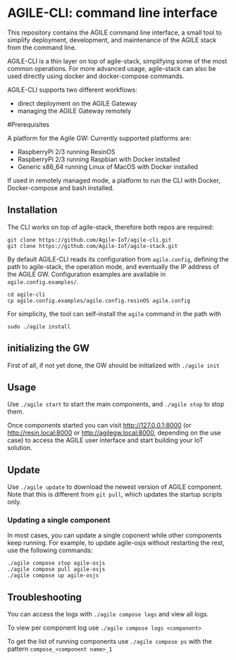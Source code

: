 <!--
# Copyright (C) 2017 Create-Net / FBK.
# All rights reserved. This program and the accompanying materials
# are made available under the terms of the Eclipse Public License 2.0
# which accompanies this distribution, and is available at
# https://www.eclipse.org/legal/epl-2.0/
# 
# Contributors:
#     Create-Net / FBK - initial API and implementation
-->

# AGILE-CLI: command line interface

This repository contains the AGILE command line interface, a small tool to simplify deployment, development, and maintenance of the AGILE stack from the command line.

AGILE-CLI is a thin layer on top of agile-stack, simplifying some of the most common operations. For more advanced usage, agile-stack can also be used directly using docker and docker-compose commands.

AGILE-CLI supports two different workflows:
- direct deployment on the AGILE Gateway
- managing the AGILE Gateway remotely

#Prerequisites

A platform for the Agile GW: Currently supported platforms are:

- RaspberryPi 2/3 running ResinOS
- RaspberryPi 2/3 running Raspbian with Docker installed
- Generic x86_64 running Linux of MacOS with Docker installed

If used in remotely managed mode, a platform to run the CLI with Docker, Docker-compose and bash installed.

## Installation

The CLI works on top of agile-stack, therefore both repos are required:
```
git clone https://github.com/Agile-IoT/agile-cli.git
git clone https://github.com/Agile-IoT/agile-stack.git
```

By default AGILE-CLI reads its configuration from `agile.config`, defining the path to agile-stack, the operation mode, and eventually the IP address of the AGILE GW. Configuration examples are available in `agile.config.examples/`.

```
cd agile-cli
cp agile.config.examples/agile.config.resinOS agile.config
```

For simplicity, the tool can self-install the `agile` command in the path with
```
sudo ./agile install
```

## initializing the GW

First of all, if not yet done, the GW should be initialized with `./agile init`

## Usage

Use `./agile start` to start the main components, and `./agile stop` to stop them.

Once components started you can visit http://127.0.0.1:8000 (or http://resin.local:8000 or http://agilegw.local:8000, depending on the use case) to access the AGILE user interface and start building your IoT solution.

## Update

Use `./agile update` to download the newest version of AGILE component. Note that this is different from `git pull`, which updates the startup scripts only.


### Updating a single component

In most cases, you can update a single coponent while other components keep running.
For example, to update agile-osjs without restarting the rest, use the following commands:
```
./agile compose stop agile-osjs
./agile compose pull agile-osjs
./agile compose up agile-osjs
```

## Troubleshooting

You can access the logs with `./agile compose logs` and view all logs.

To view per component log use `./agile compose logs <component>`

To get the list of running components use `./agile compose ps` with the pattern `compose_<component name>_1`
